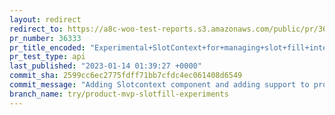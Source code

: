```yaml
---
layout: redirect
redirect_to: https://a8c-woo-test-reports.s3.amazonaws.com/public/pr/36333/api/index.html
pr_number: 36333
pr_title_encoded: "Experimental+SlotContext+for+managing+slot+fill+interactions"
pr_test_type: api
last_published: "2023-01-14 01:39:27 +0000"
commit_sha: 2599cc6ec2775fdff71bb7cfdc4ec061408d6549
commit_message: "Adding Slotcontext component and adding support to product slot fill …"
branch_name: try/product-mvp-slotfill-experiments
---
```


